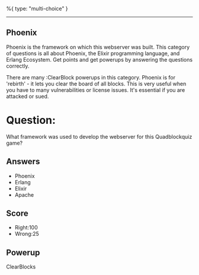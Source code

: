 %{
 type: "multi-choice"
}

---
## Phoenix

Phoenix is the framework on which this
webserver was built.
This category of questions is all
about Phoenix, the Elixir programming
language, and Erlang Ecosystem.
Get points and get powerups
by answering the questions correctly.

There are many :ClearBlock powerups
in this category.
Phoenix is for 'rebirth' - it
lets you clear the board of all blocks.
This is very useful when you have to
many vulnerabilities or license issues.
It's essential if you are attacked
or sued.

# Question:
What framework was used to develop the webserver for this Quadblockquiz game?

## Answers
- Phoenix
- Erlang
- Elixir
- Apache


## Score
- Right:100
- Wrong:25

## Powerup
ClearBlocks
